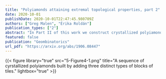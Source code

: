 ```yaml
---
title: "Polyiamonds attaining extremal topological properties, part 2"
date: 2020-10-01
publishDate: 2020-10-01T22:47:45.980709Z
authors: ["Greg Malen", "Érika Roldán"]
publication_types: ["2"]
abstract: "In Part II of this work we construct crystallized polyiamonds with $h$ holes for every $h\\geq 1$, that is polyiamonds which use the fewest possible tiles necessary to enclose $h$ holes. Furthermore, we prove that crystallized polyiamonds satisfy a set of structural conditions, and for every $h\\geq 3$ there are multiple distinct crystallized polyiamonds with $h$ holes."
featured: false
publication: "Geombinatorics"
url_pdf: "https://arxiv.org/abs/1906.08447"
---
```


{{< figure library="true" src="5-Figure4-1.png" title="A sequence of cyrstallized polyiamonds built by adding three distinct types of blocks of tiles." lightbox="true" >}}
